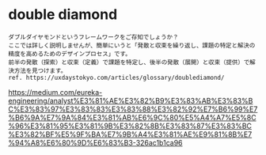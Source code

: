# double diamond
```
ダブルダイヤモンドというフレームワークをご存知でしょうか？
ここでは詳しく説明しませんが、簡単にいうと「発散と収束を繰り返し、課題の特定と解決の精度を高めるためのデザインプロセス」です。
前半の発散（探索）と収束（定義）で課題を特定し、後半の発散（展開）と収束（提供）で解決方法を見つけます。
ref. https://uxdaystokyo.com/articles/glossary/doublediamond/
```
https://medium.com/eureka-engineering/analyst%E3%81%AE%E3%82%B9%E3%83%AB%E3%83%BC%E3%83%97%E3%83%83%E3%83%88%E3%82%92%E7%B6%99%E7%B6%9A%E7%9A%84%E3%81%AB%E6%9C%80%E5%A4%A7%E5%8C%96%E3%81%95%E3%81%9B%E3%82%8B%E3%83%87%E3%83%BC%E3%82%BF%E5%9F%BA%E7%9B%A4%E3%81%AE%E9%81%8B%E7%94%A8%E6%80%9D%E6%83%B3-326ac1b1ca96